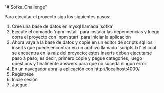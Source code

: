 "# Sofka_Challenge" 

Para ejecutar el proyecto siga los siguientes pasos:

1. Cree una base de datos en mysql llamada 'sofka'
2. Ejecute el comando 'npm install' para instalar las dependencias y luego corra el proyecto con 'npm start' para iniciar la aplicación
3. Ahora vaya a la base de datos y copie en un editor de scripts sql los inserts que puede encontrar en un archivo llamado 'scripts.txt' el cual se encuentra en la raiz del proyecto; estos inserts deben ejecutarse paso a paso, es decir, primero copie y pegue categories, luego questions y finalmente answers para que no suceda ningún error:
4. En un navegador abra la aplicación con http://localhost:4000/
5. Registrese
6. Inicie sesión
7. Juegue.